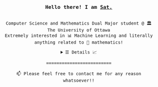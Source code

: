 <!--
**wise-bit/wise-bit** is a ✨ _special_ ✨ repository because its `README.md` (this file) appears on your GitHub profile.

Here are some ideas to get you started:

- 🔭 I’m currently working on ...
- 🌱 I’m currently learning ...
- 👯 I’m looking to collaborate on ...
- 🤔 I’m looking for help with ...
- 💬 Ask me about ...
- 📫 How to reach me: ...
- 😄 Pronouns: ...
- ⚡ Fun fact: ...
-->

<h3 align="center"><samp>Hello there! I am <b><a rel="nofollow noopener noreferrer" target="_blank" href="https://wise-bit.github.io">Sat.</a></b></samp></h3>

<p align="center"><br>
<samp>
Computer Science and Mathematics Dual Major student @ 🏛️ The University of Ottawa
</samp>
</br>
<samp>
Extremely interested in 📊 Machine Learning and literally anything related to 📐 mathematics!
</samp>
</p>

<p align="center"><samp>

</samp></p>

<details align="center"><summary> <samp>&#9776; Details 📈</samp></summary>
 </br>
 <img src="https://github-readme-stats.vercel.app/api?username=wise-bit&theme=blueberry&show_icons=true&include_all_commits=true&count_private=true"></img>
 <br>
</details>

<p align="center"><samp>
========================= </br>
</br>
<samp>
📫 Please feel free to contact me for any reason whatsoever!!
</samp>
</samp></p>

<!-- ![wisebit's most used languages](https://github-readme-stats.vercel.app/api/top-langs/?username=wise-bit&theme=vue-dark) -->

<!-- <table border="0" width=100% rules=none>
 <tr>
    <td style="vertical-align:top">
      <img alt="Github Stats" src="https://github-readme-stats.vercel.app/api?username=wise-bit&show_icons=true&theme=vue-dark" width="100%">
    </td>
    <td style="vertical-align:top">
      <img alt="Most Used Languages" src="https://github-readme-stats.vercel.app/api/top-langs/?username=wise-bit&theme=vue-dark" width="100%">
    </td>
 </tr>
</table> -->
